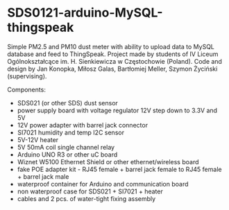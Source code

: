 # SDS0121-arduino-MySQL-thingspeak
Simple PM2.5 and PM10 dust meter with ability to upload data to MySQL database and feed to ThingSpeak. Project made by students of IV Liceum Ogólnokształcące im. H. Sienkiewicza w Częstochowie (Poland). Code and design by Jan Konopka, Miłosz Galas, Bartłomiej Meller, Szymon Życiński (supervising).

Components:
- SDS021 (or other SDS) dust sensor
- power supply board with voltage regulator 12V step down to 3.3V and 5V
- 12V power adapter with barrel jack connector
- SI7021 humidity and temp I2C sensor
- 5V-12V heater
- 5V 50mA coil single channel relay
- Arduino UNO R3 or other uC board
- Wiznet W5100  Ethernet Shield or other ethernet/wireless board
- fake POE adapter kit - RJ45 female + barrel jack female to RJ45 female + barrel jack male
- waterproof container for Arduino and communication board
- non waterproof case for SDS021 + SI7021 + heater
- cables and 2 pcs. of water-tight fixing assembly 
